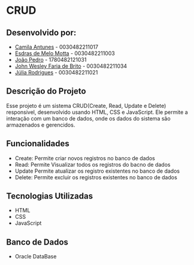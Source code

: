 # CRUD 
## Desenvolvido por:
- <a href="https://github.com/CahAntunes">Camila Antunes</a> - 0030482211017
- <a href="https://github.com/Esdrasmelo">Esdras de Melo Motta</a> - 0030482211003
- <a href="https://github.com/joao-pedro01">João Pedro</a> - 1780482121031
- <a href="https://github.com/JOHNBRITO25">John Wesley Faria de Brito</a> - 0030482211034
- <a href="https://github.com/RJjulia">Júlia Rodrigues</a> - 0030482211021
## Descrição do Projeto
Esse projeto é um sistema CRUD(Create, Read, Update e Delete) responsivel, desenvolvido usando HTML, CSS e JavaScript. Ele permite a interação com um banco de dados, onde os dados do sistema são armazenados e gerencidos.
## Funcionalidades 
<ul>
<li>Create: Permite criar novos registros no banco de dados</li>
<li>Read: Permite Visualizar todos os registros do bacno de dados </li>
<li>Update Permite atualizar os registro existentes no banco de dados</li>
<li>Delete: Permite excluir os registros existentes no banco de dados</li>
</ul>
<h2> Tecnologias Utilizadas </h2>
<ul>
<li>HTML</li>
<li>CSS</li>
<li>JavaScript</li> 
</ul>
<h2> Banco de Dados </h2>
<ul>
<li>Oracle DataBase</li>
</ul>

